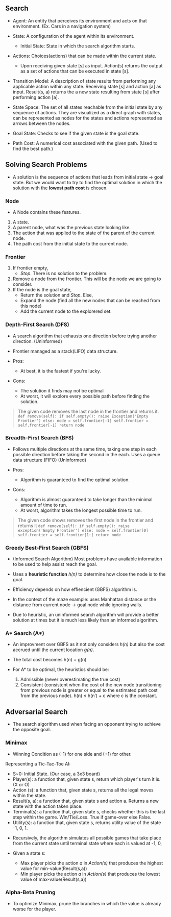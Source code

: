 ## Search

- Agent: An entity that perceives its environment and acts on that environment. (Ex. Cars in a navigation system)

- State: A configuration of the agent within its environment.
    - Initial State: State in which the search algorithm starts.

- Actions: Choices(actions) that can be made within the current state.
    - Upon receiving given state [s] as input. Action(s) returns the output as a set of actions that can be executed in state [s].

- Transition Model: A description of state results from performing any applicable action within any state. Receiving state [s] and action [a] as input. Result(s, a) returns the a new state resulting from state [s] after performing action [a].

- State Space: The set of all states reachable from the initial state by any sequence of actions. They are visualized as a direct graph with states, can be represented as nodes for the states and actions represented as arrows between the nodes.

- Goal State: Checks to see if the given state is the goal state.

- Path Cost: A numerical cost associated with the given path. (Used to find the best path.)

## Solving Search Problems

- A solution is the sequence of actions that leads from initial state -> goal state. But we would want to try to find the optimal solution in which the solution with the **lowest path cost** is chosen.

### Node

- A Node contains these features.

1. A state.
2. A parent node, what was the previous state looking like.
3. The action that was applied to the state of the parent of the current node.
4. The path cost from the initial state to the current node.

### Frontier

1. If frontier empty,
    - *Stop*. There is no solution to the problem.
2. Remove a node from the frontier. This will be the node we are going to consider.
3. If the node is the goal state,
    - Return the solution and *Stop*.
    Else,
    - Expand the node (find all the new nodes that can be reached from this node)
    - Add the current node to the explorered set.
    
### Depth-First Search (DFS)

- A search algorithm that exhausts one direction before trying another direction. (Uninformed)

- Frontier managed as a stack(LIFO) data structure.

- Pros:
    - At best, it is the fastest if you're lucky.
- Cons:
    - The solution it finds may not be optimal
    - At worst, it will explore every possible path before finding the solution.

> The given code removes the last node in the frontier and returns it.
`
def remove(self):
    if self.empty():
        raise Exception('Empty Frontier')
    else:
        node = self.frontier[-1]
        self.frontier = self.frontier[-1]
        return node
`

### Breadth-First Search (BFS)

- Follows multiple directions at the same time, taking one step in each possible direction before taking the second in the each. Uses a queue data structure (FIFO) (Uninformed)

- Pros:
    - Algorithm is guaranteed to find the optimal solution.
- Cons:
    - Algorithm is almost guaranteed to take longer than the minimal amount of time to run.
    - At worst, algorithm takes the longest possible time to run.

> The given code shows removes the first node in the frontier and returns it
`
def remove(self):
    if self.empty():
        raise exception('Empty Frontier')
    else:
        node = self.frontier[0]
        self.frontier = self.frontier[1:]
        return node
`

### Greedy Best-First Search (GBFS)

- (Informed Search Algorithm) Most problems have available information to be used to help assist reach the goal.

- Uses a **heuristic function** *h(n)* to determine how close the node is to the goal. 

- Efficiency depends on how effiencient (GBFS) algorithm is.

- In the context of the maze example: uses Manhattan distance or the distance from current node -> goal node while ignoring walls.

- Due to heuristic, an uninformed search algorithm will provide a better solution at times but it is much less likely than an informed algorithm.

### A* Search (A*)

- An improvment over GBFS as it not only considers *h(n)* but also the cost accrued until the current location *g(n)*.

- The total cost becomes h(n) + g(n)

- For A* to be optimal, the heuristics should be:
    1. Admissible (never overestimating the true cost)
    2. Consistent (consistent when the cost of the new node transitioning from previous node is greater or equal to the estimated path cost from the previous node). h(n) ≤ h(n’) + c where c is the constant.

## Adversarial Search

- The search algorithm used when facing an opponent trying to achieve the opposite goal.

### Minimax

- Winning Condition as (-1) for one side and (+1) for other.

Representing a Tic-Tac-Toe AI:

* S~0: Initial State. (Our case, a 3x3 board)
* Player(s): a function that, given state s, return which player's turn it is. (X or O)
* Action (s): a function that, given state s, returns all the legal moves within the state.
* Result(s, a): a function that, given state s and action a. Returns a new state with the action taken place.
* Terminal(s): a function that, given state s, checks whether this is the last step within the game. Win/Tie/Loss. True if game-over else False.
* Utility(s): a function that, given state s, returns utility value of the state -1, 0, 1.

- Recursively, the algorithm simulates all possible games that take place from the current state until terminal state where each is valued at -1, 0, 

- Given a state s:
    - Max player picks the action *a* in *Action(s)* that produces the highest value for min-value(Result(s,a))
    - Min player picks the action *a* in *Action(s)* that produces the lowest value of max-value(Result(s,a))

### Alpha-Beta Pruning

- To optimize Minimax, prune the branches in which the value is already worse for the player.
